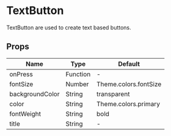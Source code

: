 # TextButton

TextButton are used to create text based buttons.

## Props

| Name            | Type     | Default               |
|-----------------|----------|-----------------------|
| onPress         | Function | -                     |
| fontSize        | Number   | Theme.colors.fontSize |
| backgroundColor | String   | transparent           |
| color           | String   | Theme.colors.primary  |
| fontWeight      | String   | bold                  |
| title           | String   | -                     |